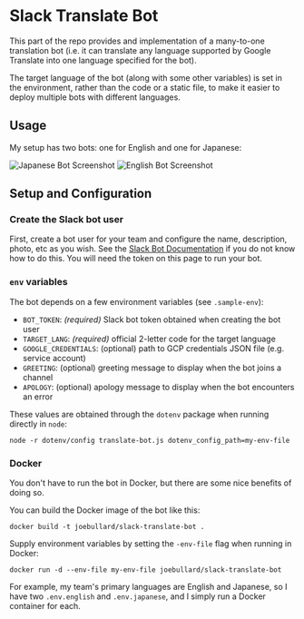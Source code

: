 # Slack Translate Bot

This part of the repo provides and implementation of a many-to-one translation
bot (i.e. it can translate any language supported by Google Translate into one
language specified for the bot).

The target language of the bot (along with some other variables) is set in the
environment, rather than the code or a static file, to make it easier to deploy
multiple bots with different languages.


## Usage

My setup has two bots: one for English and one for Japanese:

![Japanese Bot Screenshot](https://raw.githubusercontent.com/joebullard/slack-translate/master/bot/images/bot-ja.png)
![English Bot Screenshot](https://raw.githubusercontent.com/joebullard/slack-translate/master/bot/images/bot-en.png)


## Setup and Configuration

### Create the Slack bot user

First, create a bot user for your team and configure the name, description,
photo, etc as you wish.
See the [Slack Bot Documentation](https://api.slack.com/bot-users) if you do
not know how to do this.
You will need the token on this page to run your bot.


### `env` variables

The bot depends on a few environment variables (see `.sample-env`):

+ `BOT_TOKEN`: *(required)* Slack bot token obtained when creating the bot user
+ `TARGET_LANG`: *(required)* official 2-letter code for the target language
+ `GOOGLE_CREDENTIALS`: (optional) path to GCP credentials JSON file (e.g. service account)
+ `GREETING`: (optional) greeting message to display when the bot joins a channel
+ `APOLOGY`: (optional) apology message to display when the bot encounters an error

These values are obtained through the `dotenv` package when running directly in
`node`:

```
node -r dotenv/config translate-bot.js dotenv_config_path=my-env-file
```

### Docker

You don't have to run the bot in Docker, but there are some nice benefits of
doing so. 

You can build the Docker image of the bot like this:

```
docker build -t joebullard/slack-translate-bot .
```

Supply environment variables by setting the `-env-file` flag when running in
Docker:

```
docker run -d --env-file my-env-file joebullard/slack-translate-bot
```

For example, my team's primary languages are English and Japanese, so I have
two `.env.english` and `.env.japanese`, and I simply run a Docker container for
each.
